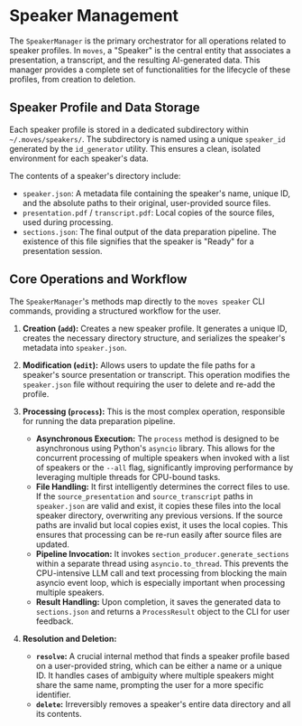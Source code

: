# Speaker Management

The `SpeakerManager` is the primary orchestrator for all operations related to speaker profiles. In `moves`, a "Speaker" is the central entity that associates a presentation, a transcript, and the resulting AI-generated data. This manager provides a complete set of functionalities for the lifecycle of these profiles, from creation to deletion.

## Speaker Profile and Data Storage

Each speaker profile is stored in a dedicated subdirectory within `~/.moves/speakers/`. The subdirectory is named using a unique `speaker_id` generated by the `id_generator` utility. This ensures a clean, isolated environment for each speaker's data.

The contents of a speaker's directory include:

- `speaker.json`: A metadata file containing the speaker's name, unique ID, and the absolute paths to their original, user-provided source files.
- `presentation.pdf` / `transcript.pdf`: Local copies of the source files, used during processing.
- `sections.json`: The final output of the data preparation pipeline. The existence of this file signifies that the speaker is "Ready" for a presentation session.

## Core Operations and Workflow

The `SpeakerManager`'s methods map directly to the `moves speaker` CLI commands, providing a structured workflow for the user.

1.  **Creation (`add`):** Creates a new speaker profile. It generates a unique ID, creates the necessary directory structure, and serializes the speaker's metadata into `speaker.json`.

2.  **Modification (`edit`):** Allows users to update the file paths for a speaker's source presentation or transcript. This operation modifies the `speaker.json` file without requiring the user to delete and re-add the profile.

3.  **Processing (`process`):** This is the most complex operation, responsible for running the data preparation pipeline.

    - **Asynchronous Execution:** The `process` method is designed to be asynchronous using Python's `asyncio` library. This allows for the concurrent processing of multiple speakers when invoked with a list of speakers or the `--all` flag, significantly improving performance by leveraging multiple threads for CPU-bound tasks.
    - **File Handling:** It first intelligently determines the correct files to use. If the `source_presentation` and `source_transcript` paths in `speaker.json` are valid and exist, it copies these files into the local speaker directory, overwriting any previous versions. If the source paths are invalid but local copies exist, it uses the local copies. This ensures that processing can be re-run easily after source files are updated.
    - **Pipeline Invocation:** It invokes `section_producer.generate_sections` within a separate thread using `asyncio.to_thread`. This prevents the CPU-intensive LLM call and text processing from blocking the main asyncio event loop, which is especially important when processing multiple speakers.
    - **Result Handling:** Upon completion, it saves the generated data to `sections.json` and returns a `ProcessResult` object to the CLI for user feedback.

4.  **Resolution and Deletion:**
    - **`resolve`:** A crucial internal method that finds a speaker profile based on a user-provided string, which can be either a name or a unique ID. It handles cases of ambiguity where multiple speakers might share the same name, prompting the user for a more specific identifier.
    - **`delete`:** Irreversibly removes a speaker's entire data directory and all its contents.
